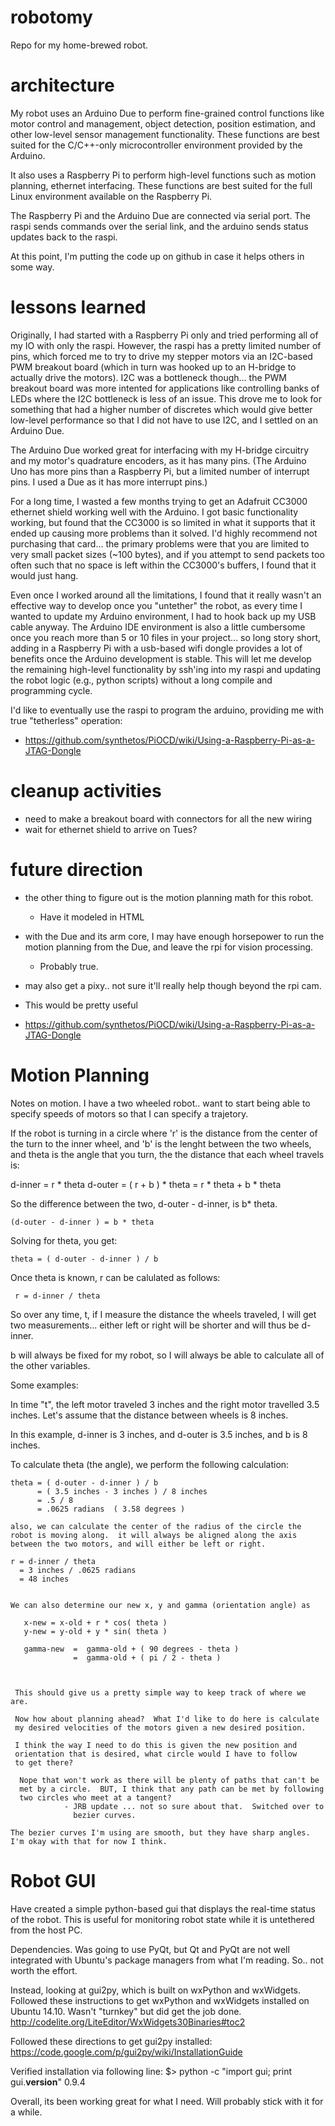 robotomy
========

Repo for my home-brewed robot.

architecture
============

My robot uses an Arduino Due to perform fine-grained control functions like motor control and management, object detection, position estimation, and other low-level sensor management functionality.  These functions are best suited for the C/C++-only microcontroller environment provided by the Arduino.  

It also uses a Raspberry Pi to perform high-level functions such as motion planning, ethernet interfacing.  These functions are best suited for the full Linux environment available on the Raspberry Pi.

The Raspberry Pi and the Arduino Due are connected via serial port.  The raspi sends commands over the serial link, and the arduino sends status updates back to the raspi.

At this point, I'm putting the code up on github in case it helps others in some way.

lessons learned
===============

Originally, I had started with a Raspberry Pi only and tried performing all of my IO with only the raspi.  However, the raspi has a pretty limited number of pins, which forced me to try to drive my stepper motors via an I2C-based PWM breakout board (which in turn was hooked up to an H-bridge to actually drive the motors).  I2C was a bottleneck though... the PWM breakout board was more intented for applications like controlling banks of LEDs where the I2C bottleneck is less of an issue.  This drove me to look for something that had a higher number of discretes which would give better low-level performance so that I did not have to use I2C, and I settled on an Arduino Due.

The Arduino Due worked great for interfacing with my H-bridge circuitry and my motor's quadrature encoders, as it has many pins.  (The Arduino Uno has more pins than a Raspberry Pi, but a limited number of interrupt pins.  I used a Due as it has more interrupt pins.)

For a long time, I wasted a few months trying to get an Adafruit CC3000 ethernet shield working well with the Arduino.  I got basic functionality working, but found that the CC3000 is so limited in what it supports that it ended up causing more problems than it solved.  I'd highly recommend not purchasing that card... the primary problems were that you are limited to very small packet sizes (~100 bytes), and if you attempt to send packets too often such that no space is left within the CC3000's buffers, I found that it would just hang.  

Even once I worked around all the limitations, I found that it really wasn't an effective way to develop once you "untether" the robot, as every time I wanted to update my Arduino environment, I had to hook back up my USB cable anyway.  The Arduino IDE environment is also a little cumbersome once you reach more than 5 or 10 files in your project...  so long story short, adding in a Raspberry Pi with a usb-based wifi dongle provides a lot of benefits once the Arduino development is stable.  This will let me develop the remaining high-level functionality by ssh'ing into my raspi and updating the robot logic (e.g., python scripts) without a long compile and programming cycle. 

I'd like to eventually use the raspi to program the arduino, providing me with true "tetherless" operation:
* https://github.com/synthetos/PiOCD/wiki/Using-a-Raspberry-Pi-as-a-JTAG-Dongle

cleanup activities
==================

* need to make a breakout board with connectors for all the new wiring
* wait for ethernet shield to arrive on Tues?

future direction
================

* the other thing to figure out is the motion planning math for this 
  robot.
    - Have it modeled in HTML

* with the Due and its arm core, I may have enough horsepower to run the 
  motion planning from the Due, and leave the rpi for vision processing.
    - Probably true.

* may also get a pixy.. not sure it'll really help though beyond the rpi cam.

* This would be pretty useful
* https://github.com/synthetos/PiOCD/wiki/Using-a-Raspberry-Pi-as-a-JTAG-Dongle

Motion Planning
===============

Notes on motion.  I have a two wheeled robot.. want to start being able to
specify speeds of motors so that I can specify a trajetory.

If the robot is turning in a circle where 'r' is the distance from the
center of the turn to the inner wheel, and 'b' is the lenght between the
two wheels, and theta is the angle that you turn, the the distance
that each wheel travels is:

d-inner = r * theta
d-outer = ( r + b ) * theta = r * theta + b * theta

So the difference between the two, d-outer - d-inner, is b* theta.

    (d-outer - d-inner ) = b * theta

Solving for theta, you get:

    theta = ( d-outer - d-inner ) / b

Once theta is known, r can be calulated as follows:

     r = d-inner / theta

So over any time, t, if I measure the distance the wheels traveled,
I will get two measurements... either left or right will be shorter
and will thus be d-inner.

b will always be fixed for my robot, so I will always be able to 
calculate all of the other variables.

Some examples:

  In time "t", the left motor traveled 3 inches and the right motor
  travelled 3.5 inches.  Let's assume that the distance between wheels
  is 8 inches.

  In this example, d-inner is 3 inches, and d-outer is 3.5 inches, and
  b is 8 inches.

  To calculate theta (the angle), we perform the following calculation:

    theta = ( d-outer - d-inner ) / b
          = ( 3.5 inches - 3 inches ) / 8 inches
          = .5 / 8
          = .0625 radians  ( 3.58 degrees )

    also, we can calculate the center of the radius of the circle the
    robot is moving along.  it will always be aligned along the axis
    between the two motors, and will either be left or right.

    r = d-inner / theta
      = 3 inches / .0625 radians
      = 48 inches


    We can also determine our new x, y and gamma (orientation angle) as
    
       x-new = x-old + r * cos( theta )
       y-new = y-old + y * sin( theta )

       gamma-new  =  gamma-old + ( 90 degrees - theta )
                  =  gamma-old + ( pi / 2 - theta )



     This should give us a pretty simple way to keep track of where we are.
    
     Now how about planning ahead?  What I'd like to do here is calculate
     my desired velocities of the motors given a new desired position.

     I think the way I need to do this is given the new position and 
     orientation that is desired, what circle would I have to follow 
     to get there?

      Nope that won't work as there will be plenty of paths that can't be
      met by a circle.  BUT, I think that any path can be met by following
      two circles who meet at a tangent?
                - JRB update ... not so sure about that.  Switched over to
                  bezier curves.

    The bezier curves I'm using are smooth, but they have sharp angles. 
    I'm okay with that for now I think.

Robot GUI
===============

Have created a simple python-based gui that displays the real-time status of the robot.  This is useful for monitoring robot state while it is untethered from the host PC.

Dependencies.  Was going to use PyQt, but Qt and PyQt are not well integrated
with Ubuntu's package managers from what I'm reading.  So.. not worth the effort.

Instead, looking at gui2py, which is built on wxPython and wxWidgets.  Followed
these instructions to get wxPython and wxWidgets installed on Ubuntu 14.10.  Wasn't
"turnkey" but did get the job done.
http://codelite.org/LiteEditor/WxWidgets30Binaries#toc2

Followed these directions to get gui2py installed:
https://code.google.com/p/gui2py/wiki/InstallationGuide

Verified installation via following line:
$> python -c "import gui; print gui.__version__"
0.9.4

Overall, its been working great for what I need.  Will probably stick with it for a while.

